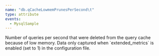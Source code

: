 ```yaml
---
name: "db.qCacheLowmemPrunesPerSecond\t"
type: attribute
events:
  - MysqlSample
---
```


Number of queries per second that were deleted from the query cache because of low memory. Data only captured when \`extended\_metrics\` is enabled (set to 1) in the configuration file.